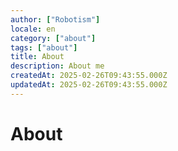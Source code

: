 ```yaml
---
author: ["Robotism"]
locale: en
category: ["about"]
tags: ["about"]
title: About
description: About me
createdAt: 2025-02-26T09:43:55.000Z
updatedAt: 2025-02-26T09:43:55.000Z
---
```


# About
